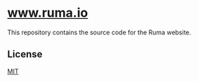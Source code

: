 # www.ruma.io

This repository contains the source code for the Ruma website.

## License

[MIT](http://opensource.org/licenses/MIT)
